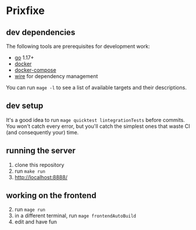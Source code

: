 # Prixfixe

## dev dependencies

The following tools are prerequisites for development work:

- [go](https://golang.org/) 1.17+
- [docker](https://docs.docker.com/get-docker/)
- [docker-compose](https://docs.docker.com/compose/install/)
- [wire](https://github.com/google/wire) for dependency management

You can run `mage -l` to see a list of available targets and their descriptions.

## dev setup

It's a good idea to run `mage quicktest lintegrationTests` before commits. You won't catch every error, but you'll catch the simplest ones that waste CI (and consequently your) time.

## running the server

1. clone this repository
2. run `make run`
3. [http://localhost:8888/](http://localhost:8888/)

## working on the frontend

2. run `mage run`
2. in a different terminal, run `mage frontendAutoBuild`
3. edit and have fun